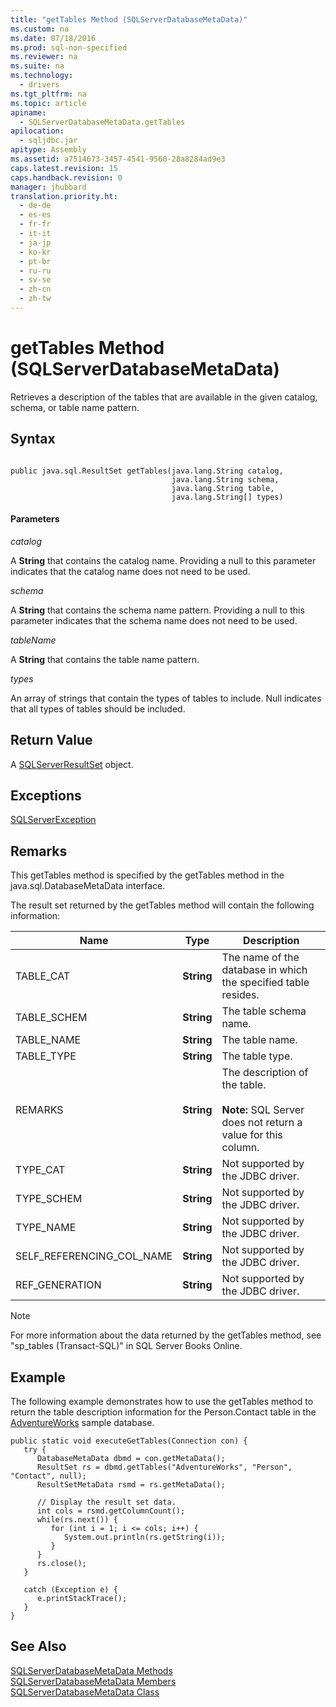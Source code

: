 ```yaml
---
title: "getTables Method (SQLServerDatabaseMetaData)"
ms.custom: na
ms.date: 07/18/2016
ms.prod: sql-non-specified
ms.reviewer: na
ms.suite: na
ms.technology: 
  - drivers
ms.tgt_pltfrm: na
ms.topic: article
apiname: 
  - SQLServerDatabaseMetaData.getTables
apilocation: 
  - sqljdbc.jar
apitype: Assembly
ms.assetid: a7514673-3457-4541-9560-28a8284ad9e3
caps.latest.revision: 15
caps.handback.revision: 0
manager: jhubbard
translation.priority.ht: 
  - de-de
  - es-es
  - fr-fr
  - it-it
  - ja-jp
  - ko-kr
  - pt-br
  - ru-ru
  - sv-se
  - zh-cn
  - zh-tw
---
```

# getTables Method (SQLServerDatabaseMetaData)
  Retrieves a description of the tables that are available in the given catalog, schema, or table name pattern.  
  
## Syntax  
  
```  
  
public java.sql.ResultSet getTables(java.lang.String catalog,  
                                    java.lang.String schema,  
                                    java.lang.String table,  
                                    java.lang.String[] types)  
```  
  
#### Parameters  
 *catalog*  
  
 A **String** that contains the catalog name. Providing a null to this parameter indicates that the catalog name does not need to be used.  
  
 *schema*  
  
 A **String** that contains the schema name pattern. Providing a null to this parameter indicates that the schema name does not need to be used.  
  
 *tableName*  
  
 A **String** that contains the table name pattern.  
  
 *types*  
  
 An array of strings that contain the types of tables to include. Null indicates that all types of tables should be included.  
  
## Return Value  
 A [SQLServerResultSet](../content/SQLServerResultSet-Class.md) object.  
  
## Exceptions  
 [SQLServerException](../content/SQLServerException-Class.md)  
  
## Remarks  
 This getTables method is specified by the getTables method in the java.sql.DatabaseMetaData interface.  
  
 The result set returned by the getTables method will contain the following information:  
  
|Name|Type|Description|  
|----------|----------|-----------------|  
|TABLE_CAT|**String**|The name of the database in which the specified table resides.|  
|TABLE_SCHEM|**String**|The table schema name.|  
|TABLE_NAME|**String**|The table name.|  
|TABLE_TYPE|**String**|The table type.|  
|REMARKS|**String**|The description of the table.<br /><br /> **Note:**   SQL Server  does not return a value for this column.|  
|TYPE_CAT|**String**|Not supported by the JDBC driver.|  
|TYPE_SCHEM|**String**|Not supported by the JDBC driver.|  
|TYPE_NAME|**String**|Not supported by the JDBC driver.|  
|SELF_REFERENCING_COL_NAME|**String**|Not supported by the JDBC driver.|  
|REF_GENERATION|**String**|Not supported by the JDBC driver.|  
  
> [!NOTE]  
>  For more information about the data returned by the getTables method, see "sp_tables (Transact-SQL)" in  SQL Server  Books Online.  
  
## Example  
 The following example demonstrates how to use the getTables method to return the table description information for the Person.Contact table in the  [AdventureWorks](http://msftdbprodsamples.codeplex.com/)  sample database.  
  
```  
public static void executeGetTables(Connection con) {  
   try {  
      DatabaseMetaData dbmd = con.getMetaData();  
      ResultSet rs = dbmd.getTables("AdventureWorks", "Person", "Contact", null);  
      ResultSetMetaData rsmd = rs.getMetaData();  
  
      // Display the result set data.  
      int cols = rsmd.getColumnCount();  
      while(rs.next()) {  
         for (int i = 1; i <= cols; i++) {  
            System.out.println(rs.getString(i));  
         }  
      }  
      rs.close();  
   }   
  
   catch (Exception e) {  
      e.printStackTrace();  
   }  
}  
```  
  
## See Also  
 [SQLServerDatabaseMetaData Methods](../content/SQLServerDatabaseMetaData-Methods.md)   
 [SQLServerDatabaseMetaData Members](../content/SQLServerDatabaseMetaData-Members.md)   
 [SQLServerDatabaseMetaData Class](../content/SQLServerDatabaseMetaData-Class.md)  
  
  
